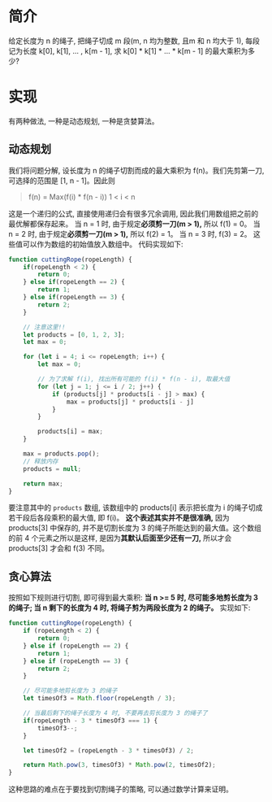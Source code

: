 # 简介
给定长度为 n 的绳子, 把绳子切成 m 段(m, n 均为整数, 且m 和 n 均大于 1), 每段记为长度 k[0], k[1], ... , k[m - 1], 求 k[0] * k[1] * ... * k[m - 1] 的最大乘积为多少?

# 实现
有两种做法, 一种是动态规划, 一种是贪婪算法。

## 动态规划
我们将问题分解, 设长度为 n 的绳子切割而成的最大乘积为 f(n)。我们先剪第一刀, 可选择的范围是 [1, n - 1]。因此则
> f(n) = Max(f(i) * f(n - i)) 1 < i < n

这是一个递归的公式, 直接使用递归会有很多冗余调用, 因此我们用数组把之前的最优解都保存起来。
当 n = 1 时, 由于规定**必须剪一刀(m > 1),** 所以 f(1) = 0。
当 n = 2 时, 由于规定**必须剪一刀(m > 1),** 所以 f(2) = 1。
当 n = 3 时, f(3) = 2。
这些值可以作为数组的初始值放入数组中。
代码实现如下:
```js
function cuttingRope(ropeLength) {
    if(ropeLength < 2) {
        return 0;
    } else if(ropeLength == 2) {
        return 1;
    } else if(ropeLength == 3) {
        return 2;
    }

    // 注意这里!!
    let products = [0, 1, 2, 3];
    let max = 0;

    for (let i = 4; i <= ropeLength; i++) {
        let max = 0;

        // 为了求解 f(i), 找出所有可能的 f(i) * f(n - i), 取最大值
        for (let j = 1; j <= i / 2; j++) {
            if (products[j] * products[i - j] > max) {
                max = products[j] * products[i - j]
            }
        }

        products[i] = max;
    }

    max = products.pop();
    // 释放内存
    products = null;

    return max;
}
```
要注意其中的 `products` 数组, 该数组中的 products[i] 表示把长度为 i 的绳子切成若干段后各段乘积的最大值, 即 f(i)。
**这个表述其实并不是很准确,** 因为 products[3] 中保存的, 并不是切割长度为 3 的绳子所能达到的最大值。这个数组的前 4 个元素之所以是这样, 是因为**其默认后面至少还有一刀,** 所以才会 products[3] 才会和 f(3) 不同。

## 贪心算法
按照如下规则进行切割, 即可得到最大乘积: **当 n >= 5 时, 尽可能多地剪长度为 3 的绳子; 当 n 剩下的长度为 4 时, 将绳子剪为两段长度为 2 的绳子。**
实现如下:
```js
function cuttingRope(ropeLength) {
    if (ropeLength < 2) {
        return 0;
    } else if (ropeLength == 2) {
        return 1;
    } else if (ropeLength == 3) {
        return 2;
    }

    // 尽可能多地剪长度为 3 的绳子
    let timesOf3 = Math.floor(ropeLength / 3);

    // 当最后剩下的绳子长度为 4 时, 不要再去剪长度为 3 的绳子了
    if(ropeLength - 3 * timesOf3 === 1) {
        timesOf3--;
    }

    let timesOf2 = (ropeLength - 3 * timesOf3) / 2;

    return Math.pow(3, timesOf3) * Math.pow(2, timesOf2);
}
```
这种思路的难点在于要找到切割绳子的策略, 可以通过数学计算来证明。
